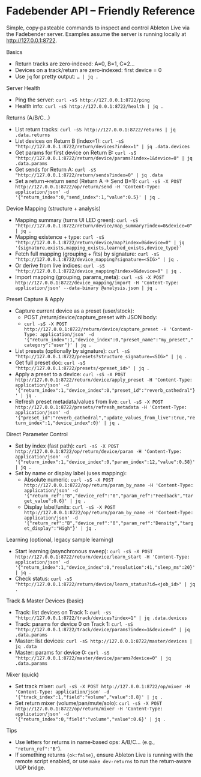 # Fadebender API – Friendly Reference

Simple, copy‑pasteable commands to inspect and control Ableton Live via the Fadebender server. Examples assume the server is running locally at http://127.0.0.1:8722.

Basics
- Return tracks are zero‑indexed: A=0, B=1, C=2…
- Devices on a track/return are zero‑indexed: first device = 0
- Use `jq` for pretty output: `… | jq .`

Server Health
- Ping the server: `curl -sS http://127.0.0.1:8722/ping`
- Health info: `curl -sS http://127.0.0.1:8722/health | jq .`

Returns (A/B/C…)
- List return tracks: `curl -sS http://127.0.0.1:8722/returns | jq .data.returns`
- List devices on Return B (index=1): `curl -sS "http://127.0.0.1:8722/return/devices?index=1" | jq .data.devices`
- Get params for first device on Return B: `curl -sS "http://127.0.0.1:8722/return/device/params?index=1&device=0" | jq .data.params`
- Get sends for Return A: `curl -sS "http://127.0.0.1:8722/return/sends?index=0" | jq .data`
- Set a return→return send (Return A → Send B=1): `curl -sS -X POST http://127.0.0.1:8722/op/return/send -H 'Content-Type: application/json' -d '{"return_index":0,"send_index":1,"value":0.5}' | jq .`

Device Mapping (structure + analysis)
- Mapping summary (turns UI LED green): `curl -sS "http://127.0.0.1:8722/return/device/map_summary?index=0&device=0" | jq .`
- Mapping existence + type: `curl -sS "http://127.0.0.1:8722/return/device/map?index=0&device=0" | jq '{signature,exists,mapping_exists,learned_exists,device_type}'`
- Fetch full mapping (grouping + fits) by signature: `curl -sS "http://127.0.0.1:8722/device_mapping?signature=<SIG>" | jq .`
- Or derive from live indices: `curl -sS "http://127.0.0.1:8722/device_mapping?index=0&device=0" | jq .`
- Import mapping (grouping, params_meta): `curl -sS -X POST http://127.0.0.1:8722/device_mapping/import -H 'Content-Type: application/json' --data-binary @analysis.json | jq .`

Preset Capture & Apply
- Capture current device as a preset (user/stock):
  - POST /return/device/capture_preset with JSON body:
  - `curl -sS -X POST http://127.0.0.1:8722/return/device/capture_preset -H 'Content-Type: application/json' -d '{"return_index":1,"device_index":0,"preset_name":"my_preset","category":"user"}' | jq .`
- List presets (optionally by signature): `curl -sS "http://127.0.0.1:8722/presets?structure_signature=<SIG>" | jq .`
- Get full preset doc: `curl -sS "http://127.0.0.1:8722/presets/<preset_id>" | jq .`
- Apply a preset to a device: `curl -sS -X POST http://127.0.0.1:8722/return/device/apply_preset -H 'Content-Type: application/json' -d '{"return_index":1,"device_index":0,"preset_id":"reverb_cathedral"}' | jq .`
- Refresh preset metadata/values from live: `curl -sS -X POST http://127.0.0.1:8722/presets/refresh_metadata -H 'Content-Type: application/json' -d '{"preset_id":"reverb_cathedral","update_values_from_live":true,"return_index":1,"device_index":0}' | jq .`

Direct Parameter Control
- Set by index (fast path): `curl -sS -X POST http://127.0.0.1:8722/op/return/device/param -H 'Content-Type: application/json' -d '{"return_index":1,"device_index":0,"param_index":12,"value":0.58}' | jq .`
- Set by name or display label (uses mapping):
  - Absolute numeric: `curl -sS -X POST http://127.0.0.1:8722/op/return/param_by_name -H 'Content-Type: application/json' -d '{"return_ref":"B","device_ref":"0","param_ref":"Feedback","target_value":0.6}' | jq .`
  - Display label/units: `curl -sS -X POST http://127.0.0.1:8722/op/return/param_by_name -H 'Content-Type: application/json' -d '{"return_ref":"B","device_ref":"0","param_ref":"Density","target_display":"High"}' | jq .`

Learning (optional, legacy sample learning)
- Start learning (asynchronous sweep): `curl -sS -X POST http://127.0.0.1:8722/return/device/learn_start -H 'Content-Type: application/json' -d '{"return_index":1,"device_index":0,"resolution":41,"sleep_ms":20}' | jq .`
- Check status: `curl -sS "http://127.0.0.1:8722/return/device/learn_status?id=<job_id>" | jq .`

Track & Master Devices (basic)
- Track: list devices on Track 1: `curl -sS "http://127.0.0.1:8722/track/devices?index=1" | jq .data.devices`
- Track: params for device 0 on Track 1: `curl -sS "http://127.0.0.1:8722/track/device/params?index=1&device=0" | jq .data.params`
- Master: list devices: `curl -sS http://127.0.0.1:8722/master/devices | jq .data`
- Master: params for device 0: `curl -sS "http://127.0.0.1:8722/master/device/params?device=0" | jq .data.params`

Mixer (quick)
- Set track mixer: `curl -sS -X POST http://127.0.0.1:8722/op/mixer -H 'Content-Type: application/json' -d '{"track_index":1,"field":"volume","value":0.8}' | jq .`
- Set return mixer (volume/pan/mute/solo): `curl -sS -X POST http://127.0.0.1:8722/op/return/mixer -H 'Content-Type: application/json' -d '{"return_index":0,"field":"volume","value":0.6}' | jq .`

Tips
- Use letters for returns in name‑based ops: A/B/C… (e.g., `"return_ref":"B"`).
- If something returns `{ok:false}`, ensure Ableton Live is running with the remote script enabled, or use `make dev-returns` to run the return‑aware UDP bridge.

